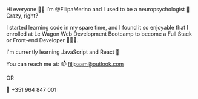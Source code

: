 Hi everyone 👋🏼
I’m @FilipaMerino and I used to be a neuropsychologist 🧠 Crazy, right?

I started learning code in my spare time, and I found it so enjoyable that I enrolled at Le Wagon Web Development Bootcamp to become a Full Stack or Front-end Developer 👩🏻‍💻. 

I'm currently learning JavaScript and React 🎨

You can reach me at: 
📫 filipaam@outlook.com

OR

📲 +351 964 847 001
